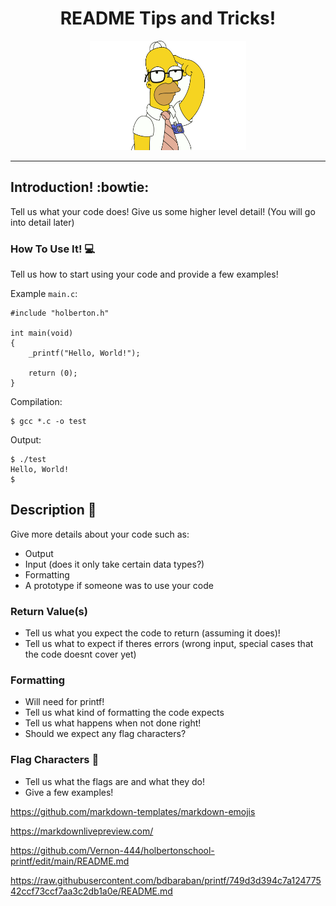 <h1 align="center">README Tips and Tricks!</h1>
<p align="center">
<img src="https://github.com/Vernon-444/Live_Coding/blob/main/smart_homer.png" alt="He's a smart fella, he felt smart (say that 5 times fast!)"
        width="250"
        height="175" />
</p>

---
## Introduction! :bowtie:

Tell us what your code does!
Give us some higher level detail! (You will go into detail later)


### How To Use It! :computer:

Tell us how to start using your code and provide
a few examples!



Example `main.c`:
```
#include "holberton.h"

int main(void)
{
    _printf("Hello, World!");

    return (0);
}
```

Compilation:
```
$ gcc *.c -o test
```

Output:
```
$ ./test
Hello, World!
$
```

## Description :speech_balloon:
Give more details about your code such as:
* Output
* Input (does it only take certain data types?)
* Formatting
* A prototype if someone was to use your code

### Return Value(s)
* Tell us what you expect the code to return (assuming it does)!
* Tell us what to expect if theres errors (wrong input, special
cases that the code doesnt cover yet)

### Formatting
* Will need for printf!
* Tell us what kind of formatting the code expects
* Tell us what happens when not done right!
* Should we expect any flag characters?

### Flag Characters :crossed_flags:
* Tell us what the flags are and what they do!
* Give a few examples!




https://github.com/markdown-templates/markdown-emojis

https://markdownlivepreview.com/

https://github.com/Vernon-444/holbertonschool-printf/edit/main/README.md

https://raw.githubusercontent.com/bdbaraban/printf/749d3d394c7a12477542ccf73ccf7aa3c2db1a0e/README.md
